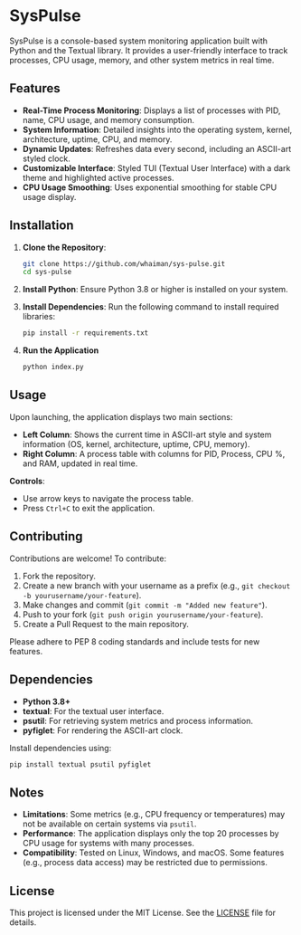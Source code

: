 # SysPulse

SysPulse is a console-based system monitoring application built with Python and the Textual library. It provides a user-friendly interface to track processes, CPU usage, memory, and other system metrics in real time.

## Features

- **Real-Time Process Monitoring**: Displays a list of processes with PID, name, CPU usage, and memory consumption.
- **System Information**: Detailed insights into the operating system, kernel, architecture, uptime, CPU, and memory.
- **Dynamic Updates**: Refreshes data every second, including an ASCII-art styled clock.
- **Customizable Interface**: Styled TUI (Textual User Interface) with a dark theme and highlighted active processes.
- **CPU Usage Smoothing**: Uses exponential smoothing for stable CPU usage display.

## Installation

1. **Clone the Repository**:

   ```bash
   git clone https://github.com/whaiman/sys-pulse.git
   cd sys-pulse
   ```

2. **Install Python**:
   Ensure Python 3.8 or higher is installed on your system.

3. **Install Dependencies**:
   Run the following command to install required libraries:

   ```bash
   pip install -r requirements.txt
   ```

4. **Run the Application**

   ```bash
   python index.py
   ```

## Usage

Upon launching, the application displays two main sections:

- **Left Column**: Shows the current time in ASCII-art style and system information (OS, kernel, architecture, uptime, CPU, memory).
- **Right Column**: A process table with columns for PID, Process, CPU %, and RAM, updated in real time.

**Controls**:

- Use arrow keys to navigate the process table.
- Press `Ctrl+C` to exit the application.

## Contributing

Contributions are welcome! To contribute:

1. Fork the repository.
2. Create a new branch with your username as a prefix (e.g., `git checkout -b yourusername/your-feature`).
3. Make changes and commit (`git commit -m "Added new feature"`).
4. Push to your fork (`git push origin yourusername/your-feature`).
5. Create a Pull Request to the main repository.

Please adhere to PEP 8 coding standards and include tests for new features.

## Dependencies

- **Python 3.8+**
- **textual**: For the textual user interface.
- **psutil**: For retrieving system metrics and process information.
- **pyfiglet**: For rendering the ASCII-art clock.

Install dependencies using:

```bash
pip install textual psutil pyfiglet
```

## Notes

- **Limitations**: Some metrics (e.g., CPU frequency or temperatures) may not be available on certain systems via `psutil`.
- **Performance**: The application displays only the top 20 processes by CPU usage for systems with many processes.
- **Compatibility**: Tested on Linux, Windows, and macOS. Some features (e.g., process data access) may be restricted due to permissions.

## License

This project is licensed under the MIT License. See the [LICENSE](LICENSE) file for details.

